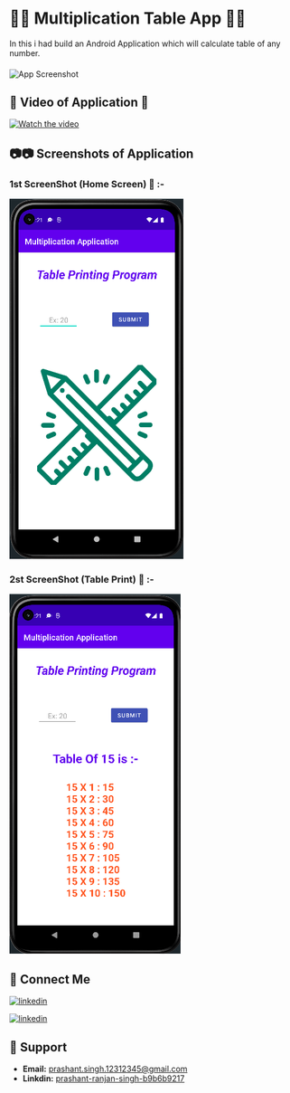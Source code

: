 
# 🎃🎃 Multiplication Table App 🎃🎃

In this i had build an Android Application which will calculate table of any number.
####
![App Screenshot](https://www.thoughtco.com/thmb/VOc-iCSGvVHjXESET1GWn5og7Lg=/485x485/smart/filters:no_upscale()/times-table-598819b96f53ba0011f4d0f7.gif)

## 🎥 Video of Application 🎥

[![Watch the video](https://radartimikaonline.com/wp-content/uploads/2022/07/Manipuri-Viral-Video-Red.jpg)](https://dms.licdn.com/playlist/C4D05AQGL5aWoaoarCA/mp4-720p-30fp-crf28/0/1660592555872?e=1661198400&v=beta&t=EOxfXF3etrY1VmjR6AKJSL-hnsJCghBcwTKc4ifm-HM)

## 📷📷 Screenshots of Application

### 1st ScreenShot (Home Screen) 📱 :-
![App Screenshot](https://raw.githubusercontent.com/Prashant-ranjan-singh-123/Math-Table-Android-App/main/ScreenShot/s1.png)

### 2st ScreenShot (Table Print) 📱 :-
![App Screenshot](https://raw.githubusercontent.com/Prashant-ranjan-singh-123/Math-Table-Android-App/main/ScreenShot/s2.png)




## 🔗 Connect Me
[![linkedin](https://img.shields.io/badge/linkedin-0A66C2?style=for-the-badge&logo=linkedin&logoColor=white)](https://www.linkedin.com/in/prashant-ranjan-singh-b9b6b9217/)

[![linkedin](https://img.shields.io/badge/gmail-ff0000?style=for-the-badge&logo=gmail&logoColor=white)](https://mail.google.com/mail/u/?authuser=prashant.singh.12312345@gmail.com)

## 🙋 Support

- **Email:** prashant.singh.12312345@gmail.com 
- **Linkdin:** [prashant-ranjan-singh-b9b6b9217](https://www.linkedin.com/in/prashant-ranjan-singh-b9b6b9217/)
